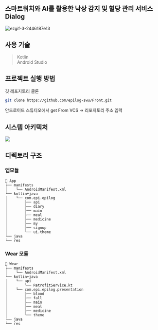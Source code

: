 ## 스마트워치와 AI를 활용한 낙상 감지 및 혈당 관리 서비스 Dialog
![ezgif-3-2446187e13](https://github.com/user-attachments/assets/7f6bb330-65dd-41ef-8882-7edb91489c0e)

## 사용 기술
> Kotlin <br/>
> Android Studio

## 프로젝트 실행 방법
깃 레포지토리 클론
```bash
git clone https://github.com/epilog-swu/Front.git
```
안드로이드 스튜디오에서 get From VCS -> 리포지토리 주소 입력

## 시스템 아키텍처

<img src="https://github.com/user-attachments/assets/d3b6b476-8af9-4618-a8ee-5f9dec852432" hegiht = "300px"/> </img>




## 디렉토리 구조

### 앱모듈
```
📁 App
├── manifests
│    └── AndroidManifest.xml
└── kotlin+java
│    └── com.epi.epilog
│        ├── api
│        ├── diary
│        ├── main
│        ├── meal
│        ├── medicine
│        ├── my
│        ├── signup
│        └── ui.theme
└── java
└── res
```
### Wear 모듈
```
📁 Wear
├── manifests
│    └── AndroidManifest.xml
└── kotlin+java
│    └── api
│        └── RetrofitService.kt
│    └── com.epi.epilog.presentation
│        ├── blood
│        ├── fall
│        ├── main
│        ├── meal
│        ├── medicine
│        └── theme
└── java
└── res
```
